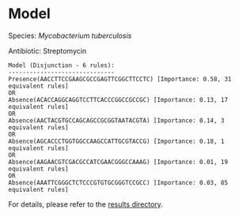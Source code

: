 
# Model

Species: *Mycobacterium tuberculosis*

Antibiotic: Streptomycin

```
Model (Disjunction - 6 rules):
------------------------------
Presence(AACCTTCCGAAGCGCCGAGTTCGGCTTCCTC) [Importance: 0.58, 31 equivalent rules]
OR
Absence(ACACCAGGCAGGTCCTTCACCCGGCCGCCGC) [Importance: 0.13, 17 equivalent rules]
OR
Absence(AACTACGTGCCAGCAGCCGCGGTAATACGTA) [Importance: 0.14, 3 equivalent rules]
OR
Absence(AGCACCCTGGTGGCCAAGCCATTGCGTACCG) [Importance: 0.18, 1 equivalent rules]
OR
Absence(AAGAACGTCGACGCCATCGAACGGGCCAAAG) [Importance: 0.01, 19 equivalent rules]
OR
Absence(AAATTCGGGCTCTCCCGTGTGCGGGTCCGCC) [Importance: 0.03, 85 equivalent rules]

```

For details, please refer to the [results directory](../../../../../results/scm_b/mycobacterium%20tuberculosis/streptomycin/repeat_9/).

